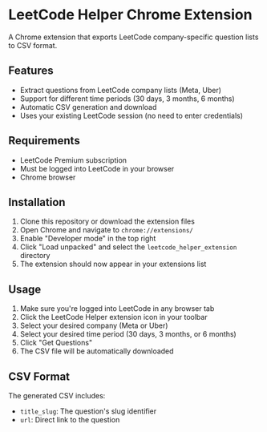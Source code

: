 # LeetCode Helper Chrome Extension

A Chrome extension that exports LeetCode company-specific question lists to CSV format.

## Features

- Extract questions from LeetCode company lists (Meta, Uber)
- Support for different time periods (30 days, 3 months, 6 months)
- Automatic CSV generation and download
- Uses your existing LeetCode session (no need to enter credentials)

## Requirements

- LeetCode Premium subscription
- Must be logged into LeetCode in your browser
- Chrome browser

## Installation

1. Clone this repository or download the extension files
2. Open Chrome and navigate to `chrome://extensions/`
3. Enable "Developer mode" in the top right
4. Click "Load unpacked" and select the `leetcode_helper_extension` directory
5. The extension should now appear in your extensions list

## Usage

1. Make sure you're logged into LeetCode in any browser tab
2. Click the LeetCode Helper extension icon in your toolbar
3. Select your desired company (Meta or Uber)
4. Select your desired time period (30 days, 3 months, or 6 months)
5. Click "Get Questions"
6. The CSV file will be automatically downloaded

## CSV Format

The generated CSV includes:
- `title_slug`: The question's slug identifier
- `url`: Direct link to the question

